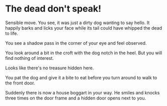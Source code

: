 # The dead don't speak&excl;

Sensible move. You see, it was just a dirty dog ​​wanting to say hello. It happily barks and licks your face while its tail could have whipped the dead to life.

You see a shadow pass in the corner of your eye and feel observed.

You look around a bit in the croft with the dog notch in the heel. But you will find nothing of interest.

Looks like there's no treasure hidden here.

You pat the dog and give it a bite to eat before you turn around to walk to the front door.

Suddenly there is now a house boggart in your way. He smiles and knocks three times on the door frame and a hidden door opens next to you.

<!-- _Dice roll for luck_ -->
